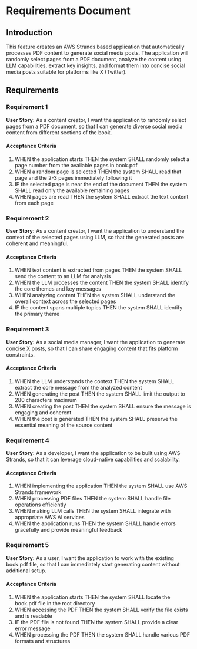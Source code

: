 # Requirements Document

## Introduction

This feature creates an AWS Strands based application that automatically processes PDF content to generate social media posts. The application will randomly select pages from a PDF document, analyze the content using LLM capabilities, extract key insights, and format them into concise social media posts suitable for platforms like X (Twitter).

## Requirements

### Requirement 1

**User Story:** As a content creator, I want the application to randomly select pages from a PDF document, so that I can generate diverse social media content from different sections of the book.

#### Acceptance Criteria

1. WHEN the application starts THEN the system SHALL randomly select a page number from the available pages in book.pdf
2. WHEN a random page is selected THEN the system SHALL read that page and the 2-3 pages immediately following it
3. IF the selected page is near the end of the document THEN the system SHALL read only the available remaining pages
4. WHEN pages are read THEN the system SHALL extract the text content from each page

### Requirement 2

**User Story:** As a content creator, I want the application to understand the context of the selected pages using LLM, so that the generated posts are coherent and meaningful.

#### Acceptance Criteria

1. WHEN text content is extracted from pages THEN the system SHALL send the content to an LLM for analysis
2. WHEN the LLM processes the content THEN the system SHALL identify the core themes and key messages
3. WHEN analyzing content THEN the system SHALL understand the overall context across the selected pages
4. IF the content spans multiple topics THEN the system SHALL identify the primary theme

### Requirement 3

**User Story:** As a social media manager, I want the application to generate concise X posts, so that I can share engaging content that fits platform constraints.

#### Acceptance Criteria

1. WHEN the LLM understands the context THEN the system SHALL extract the core message from the analyzed content
2. WHEN generating the post THEN the system SHALL limit the output to 280 characters maximum
3. WHEN creating the post THEN the system SHALL ensure the message is engaging and coherent
4. WHEN the post is generated THEN the system SHALL preserve the essential meaning of the source content

### Requirement 4

**User Story:** As a developer, I want the application to be built using AWS Strands, so that it can leverage cloud-native capabilities and scalability.

#### Acceptance Criteria

1. WHEN implementing the application THEN the system SHALL use AWS Strands framework
2. WHEN processing PDF files THEN the system SHALL handle file operations efficiently
3. WHEN making LLM calls THEN the system SHALL integrate with appropriate AWS AI services
4. WHEN the application runs THEN the system SHALL handle errors gracefully and provide meaningful feedback

### Requirement 5

**User Story:** As a user, I want the application to work with the existing book.pdf file, so that I can immediately start generating content without additional setup.

#### Acceptance Criteria

1. WHEN the application starts THEN the system SHALL locate the book.pdf file in the root directory
2. WHEN accessing the PDF THEN the system SHALL verify the file exists and is readable
3. IF the PDF file is not found THEN the system SHALL provide a clear error message
4. WHEN processing the PDF THEN the system SHALL handle various PDF formats and structures